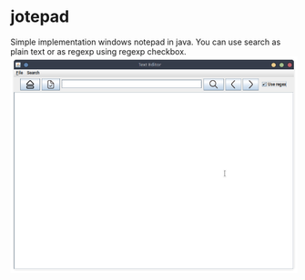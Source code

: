 # jotepad
Simple implementation windows notepad in java.
You can use search as plain text or as regexp using regexp checkbox.
![Project screenshot](https://github.com/1n7/jotepad/blob/master/Screenshot_20200719_091809.png)
